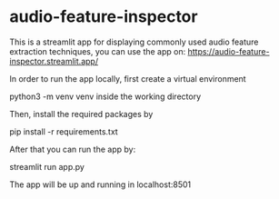 # audio-feature-inspector
This is a streamlit app for displaying commonly used audio feature extraction techniques, you can use the app
on:  https://audio-feature-inspector.streamlit.app/

In order to run the app locally, first create a virtual environment

python3 -m venv venv inside the working directory

Then, install the required packages by

pip install -r requirements.txt

After that you can run the app by:

streamlit run app.py

The app will be up and running in localhost:8501